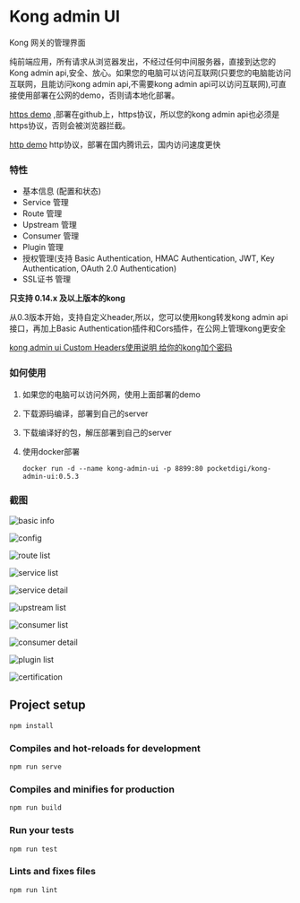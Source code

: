 # Kong admin UI

Kong 网关的管理界面

纯前端应用，所有请求从浏览器发出，不经过任何中间服务器，直接到达您的Kong admin api,安全、放心。如果您的电脑可以访问互联网(只要您的电脑能访问互联网，且能访问kong admin api,不需要kong admin api可以访问互联网),可直接使用部署在公网的demo，否则请本地化部署。


[https demo](https://pocketdigi.github.io/kong-admin-ui) ,部署在github上，https协议，所以您的kong admin api也必须是https协议，否则会被浏览器拦截。


[http demo](http://kong-admin.pocketdigi.com) http协议，部署在国内腾讯云，国内访问速度更快


### 特性
* 基本信息 (配置和状态)
* Service 管理
* Route 管理
* Upstream 管理
* Consumer 管理
* Plugin 管理
* 授权管理(支持 Basic Authentication, HMAC Authentication, JWT, Key Authentication, OAuth 2.0 Authentication)
* SSL证书 管理

**只支持 0.14.x 及以上版本的kong**

从0.3版本开始，支持自定义header,所以，您可以使用kong转发kong admin api接口，再加上Basic Authentication插件和Cors插件，在公网上管理kong更安全

[kong admin ui Custom Headers使用说明 给你的kong加个密码](https://www.pocketdigi.com/20190613/1644.html)

### 如何使用
1. 如果您的电脑可以访问外网，使用上面部署的demo
2. 下载源码编译，部署到自己的server
3. 下载编译好的包，解压部署到自己的server
4. 使用docker部署 

    ``` docker run -d --name kong-admin-ui -p 8899:80 pocketdigi/kong-admin-ui:0.5.3 ```


### 截图


![basic info](https://github.com/pocketdigi/kong-admin-ui/raw/master/docs/images/basic_info.png)

![config](https://github.com/pocketdigi/kong-admin-ui/raw/master/docs/images/config.png)

![route list](https://github.com/pocketdigi/kong-admin-ui/raw/master/docs/images/route_list.png)

![service list](https://github.com/pocketdigi/kong-admin-ui/raw/master/docs/images/service_list.png)

![service detail](https://github.com/pocketdigi/kong-admin-ui/raw/master/docs/images/service_detail.png)

![upstream list](https://github.com/pocketdigi/kong-admin-ui/raw/master/docs/images/upstream_list.png)

![consumer list](https://github.com/pocketdigi/kong-admin-ui/raw/master/docs/images/consumer_list.png)

![consumer detail](https://github.com/pocketdigi/kong-admin-ui/raw/master/docs/images/consumer_detail.png)

![plugin list](https://github.com/pocketdigi/kong-admin-ui/raw/master/docs/images/plugin_list.png)

![certification](https://github.com/pocketdigi/kong-admin-ui/raw/master/docs/images/certificate_add.png)
## Project setup
```
npm install
```

### Compiles and hot-reloads for development
```
npm run serve
```

### Compiles and minifies for production
```
npm run build
```

### Run your tests
```
npm run test
```

### Lints and fixes files
```
npm run lint
```


